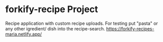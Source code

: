 # forkify-recipe Project

Recipe application with custom recipe uploads.
For testing put "pasta" or any other igredient/ dish into the recipe-search.
https://forkify-recipes-maria.netlify.app/ 
